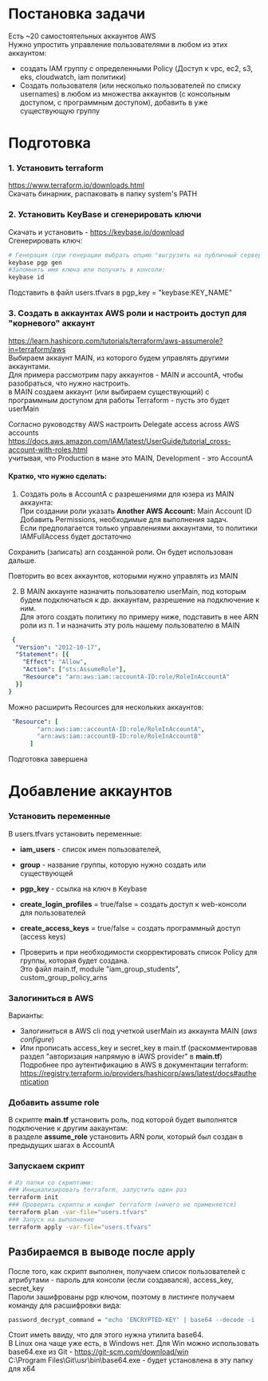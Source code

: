 # Постановка задачи
Есть ~20 самостоятельных аккаунтов AWS  
Нужно упростить управление пользователями в любом из этих аккаунтом:
- создать IAM группу с определенными Policy (Доступ к vpc, ec2, s3, eks, cloudwatch, iam политики)
- Создать пользователя (или несколько пользователей по списку usernames) в любом из множества аккаунтов (с консольным доступом, с программным доступом), добавить в уже существующую группу

# Подготовка
### 1. Установить terraform
https://www.terraform.io/downloads.html  
Скачать бинарник, распаковать в папку system's PATH

### 2. Установить KeyBase и сгенерировать ключи
Скачать и установить - https://keybase.io/download  
Сгенерировать ключ: 
```bash
# Генерация (при генерации выбрать опцию "выгрузить на публичный сервер")
keybase pgp gen
#Запомнить имя ключа или получить в консоли:
keybase id
```
Подставить в файл users.tfvars в 
pgp_key = "keybase:KEY_NAME"


### 3. Создать в аккаунтах AWS роли и настроить доступ для "корневого" аккаунт 
https://learn.hashicorp.com/tutorials/terraform/aws-assumerole?in=terraform/aws  
Выбираем аккаунт MAIN, из которого будем управлять другими аккаунтами.  
Для примера рассмотрим пару аккаунтов - MAIN и accountA, чтобы разобраться, что нужно настроить.  
в MAIN создаем аккаунт (или выбираем существующий) с программным доступом для работы Terraform - пусть это будет userMain

Согласно руководству AWS настроить Delegate access across AWS accounts
https://docs.aws.amazon.com/IAM/latest/UserGuide/tutorial_cross-account-with-roles.html  
учитывая, что Production в мане это MAIN, Development  - это AccountA

#### Кратко, что нужно сделать:
1) Создать роль в AccountA с разрешениями для юзера из MAIN аккаунта:  
При создании роли указать <b>Another AWS Account:</b> Main Account ID  
Добавить Permissions, необходимые для выполнения задач.  
Если предполагается только управлениями аккаунтами, то политики IAMFullAccess будет достаточно

Сохранить (записать) arn созданной роли. Он будет использован дальше.  

Повторить во всех аккаунтов, которыми нужно управлять из MAIN

2) В MAIN аккаунте назначить пользователю userMain, под которым будем подключаться к др. аккаунтам, разрешение на подключение к ним.  
Для этого создать политику по примеру ниже, подставить в нее ARN роли из п. 1 и назначить эту роль нашему пользователю в MAIN
```yaml
 {
  "Version": "2012-10-17",
  "Statement": [{
    "Effect": "Allow",
    "Action": ["sts:AssumeRole"],
    "Resource": "arn:aws:iam::accountA-ID:role/RoleInAccountA"
  }]
}
```
Можно расширить Recources для нескольких аккаунтов:
```yaml
 "Resource": [
        "arn:aws:iam::accountA-ID:role/RoleInAccountA",
        "arn:aws:iam::accountB-ID:role/RoleInAccountB"
      ]
```
Подготовка завершена

#  Добавление аккаунтов
### Установить переменные
В users.tfvars установить переменные:  
- **iam_users** - список имен пользователей, 
- **group** - название группы, которую нужно создать или существующей
- **pgp_key** - ссылка на ключ в Keybase
- **create_login_profiles** = true/false = создать доступ к web-консоли для пользователей
- **create_access_keys** = true/false  = создать программный доступ (access keys)

- Проверить и при необходимости скорректировать список Policy для группы, которая будет создана.   
Это файл main.tf, module "iam_group_students", custom_group_policy_arns

### Залогиниться в AWS 
Варианты:
- Залогиниться в AWS cli под учеткой userMain из аккаунта MAIN (_aws configure_)
- Или прописать access_key и secret_key в main.tf   (раскомментировав раздел "авторизация напрямую в iAWS provider" в **main.tf**)
Подробнее про аутентификацию в AWS в документации terraform:  
https://registry.terraform.io/providers/hashicorp/aws/latest/docs#authentication

### Добавить assume role
В скрипте **main.tf** установить роль, под которой будет выполнятся подключение к другим аакаунтам:  
в разделе **assume_role** установить ARN роли, который был создан в предыдущих шагах в AccountA

### Запускаем скрипт
```bash
# Из папки со скриптами:
### Инициализировать terraform, запустить один раз
terraform init
### Проверить скрипты и конфиг terraform (ничего не применяется)
terraform plan -var-file="users.tfvars"
### Запуск на выполнение
terraform apply -var-file="users.tfvars"
```
## Разбираемся в выводе после apply
После того, как скрипт выполнен, получаем список пользователей с атрибутами - пароль для консоли (если создавался), access_key, secret_key   
Пароли зашифрованы pgp ключом, поэтому в листинге получаем команду для расшифровки вида:
```bash
password_decrypt_command = "echo 'ENCRYPTED-KEY' | base64 --decode -i | keybase pgp decrypt
```
Стоит иметь ввиду, что для этого нужна утилита base64.   
В Linux она чаще уже есть, в Windows нет. Для Win можно использовать base64.exe из Git - https://git-scm.com/download/win  
C:\Program Files\Git\usr\bin\base64.exe - будет установлена в эту папку для x64